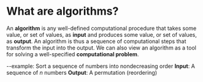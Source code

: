 # What are algorithms? 

An **algorithm** is any well-defined computational procedure that takes some value, or set of values, as **input** and produces some value, or set of values, as **output**. An algorithm is thus a sequence of computational steps that transform the input into the output. We can also view an algorithm as a tool for solving a well-specified **computational problem**. 

--example: 
Sort a sequence of numbers into nondecreasing order
**Input**: A sequence of *n* numbers 
**Output**: A permutation (reordering)

